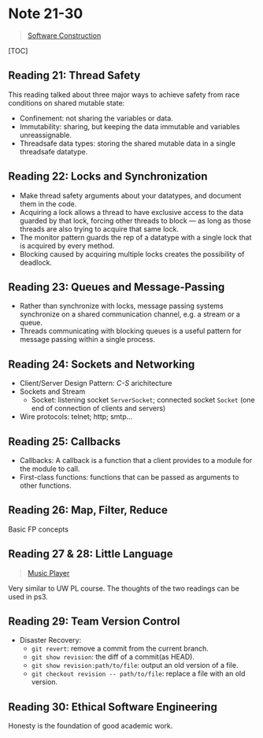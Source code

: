 # Note 21-30

> [Software Construction](http://web.mit.edu/6.031/www/sp21/)

[TOC]

## Reading 21: Thread Safety

This reading talked about three major ways to achieve safety from race conditions on shared mutable state:

* Confinement: not sharing the variables or data.
* Immutability: sharing, but keeping the data immutable and variables unreassignable.
* Threadsafe data types: storing the shared mutable data in a single threadsafe datatype.

## Reading 22: Locks and Synchronization

* Make thread safety arguments about your datatypes, and document them in the code.
* Acquiring a lock allows a thread to have exclusive access to the data guarded by that lock, forcing other threads to block — as long as those threads are also trying to acquire that same lock.
* The monitor pattern guards the rep of a datatype with a single lock that is acquired by every method.
* Blocking caused by acquiring multiple locks creates the possibility of deadlock.

## Reading 23: Queues and Message-Passing

* Rather than synchronize with locks, message passing systems synchronize on a shared communication channel, e.g. a stream or a queue.
* Threads communicating with blocking queues is a useful pattern for message passing within a single process.

## Reading 24: Sockets and Networking

* Client/Server Design Pattern: *C-S* arichitecture
* Sockets and Stream
    * Socket: listening socket `ServerSocket`; connected socket `Socket` (one end of connection of clients and servers)
* Wire protocols: telnet; http; smtp...

## Reading 25: Callbacks

* Callbacks: A callback is a function that a client provides to a module for the module to call.
* First-class functions: functions that can be passed as arguments to other functions.

## Reading 26: Map, Filter, Reduce

Basic FP concepts

## Reading 27 & 28: Little Language

> [Music Player](https://web.mit.edu/6.031/www/sp21/classes/27-little-languages-1/ex27-music-starting.zip)

Very similar to UW PL course. The thoughts of the two readings can be used in ps3.

## Reading 29: Team Version Control

* Disaster Recovery:
    * `git revert`: remove a commit from the current branch.
    * `git show revision`: the diff of a commit(as HEAD).
    * `git show revision:path/to/file`: output an old version of a file.
    * `git checkout revision -- path/to/file`: replace a file with an old version.

## Reading 30: Ethical Software Engineering

Honesty is the foundation of good academic work.
